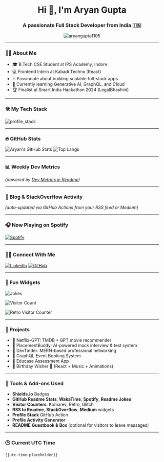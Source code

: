 <h1 align="center">Hi 👋, I'm Aryan Gupta</h1>
<h3 align="center">A passionate Full Stack Developer from India 🇮🇳</h3>

<p align="center">
  <img src="https://komarev.com/ghpvc/?username=aryangupta1105&label=Profile%20views&color=0e75b6&style=flat" alt="aryangupta1105" />
</p>

---

### 👨‍💻 About Me

- 🎓 B.Tech CSE Student at IPS Academy, Indore  
- 💻 Frontend Intern at Kabadi Techno (React)  
- 🔥 Passionate about building scalable full-stack apps  
- 🧠 Currently learning Generative AI, GraphQL, and Cloud  
- 🏆 Finalist at Smart India Hackathon 2024 (LegalBhashini)

---

### 🛠️ My Tech Stack

![profile_stack](https://raw.githubusercontent.com/aryangupta1105/aryangupta1105/output/profile_stack.svg)

---

### 🔥 GitHub Stats

![Aryan's GitHub Stats](https://github-readme-stats.vercel.app/api?username=aryangupta1105&show_icons=true&theme=radical)
![Top Langs](https://github-readme-stats.vercel.app/api/top-langs/?username=aryangupta1105&layout=compact&theme=radical)

---

### 📊 Weekly Dev Metrics

<!--START_SECTION:waka-->
<!--END_SECTION:waka-->

*(powered by [Dev Metrics in Readme](https://github.com/anmol098/waka-readme-stats))*

---

### 📰 Blog & StackOverflow Activity

<!-- BLOG-POST-LIST:START -->
<!-- BLOG-POST-LIST:END -->

*(auto-updated via GitHub Actions from your RSS feed or Medium)*

---

### 🎧 Now Playing on Spotify

[![Spotify](https://novatorem-aryangupta1105.vercel.app/api/spotify)](https://open.spotify.com/user/aryangupta1105)


---

### 🧑‍💼 Connect With Me

[![LinkedIn](https://img.shields.io/badge/-Aryan%20Gupta-blue?style=flat-square&logo=Linkedin&logoColor=white&link=https://www.linkedin.com/in/aryan-gupta-77b534237/)](https://www.linkedin.com/in/aryan-gupta-77b534237/)
[![GitHub](https://img.shields.io/badge/-@aryangupta1105-181717?style=flat-square&logo=github)](https://github.com/aryangupta1105)

---

### 🎉 Fun Widgets

![Jokes](https://readme-jokes.vercel.app/api)

![Visitor Count](https://profile-counter.glitch.me/aryangupta1105/count.svg)

![Retro Visitor Counter](https://profile-counter.vercel.app/aryangupta1105?style=retro)

---

### 🚀 Projects

- 🔗 Netflix-GPT: TMDB + GPT movie recommender  
- 🔗 PlacementBuddy: AI-powered mock interview & test system  
- 🔗 DevTinder: MERN-based professional networking  
- 🔗 GraphQL Event Booking System  
- 🔗 Educase Assessment App  
- 🔗 Birthday Wisher 🎉 (React + Music + Animations)

---

### 🧩 Tools & Add-ons Used

- **Shields.io** Badges  
- **GitHub Readme Stats**, **WakaTime**, **Spotify**, **Readme Jokes**  
- **Visitor Counters**: Komarev, Retro, Glitch  
- **RSS to Readme**, **StackOverflow**, **Medium** widgets  
- **Profile Stack** GitHub Action  
- **Profile Activity Generator**  
- **README Guestbook & Box** (optional for visitors to leave messages)

---

### 🕒 Current UTC Time

```txt
{{utc-time-placeholder}}
